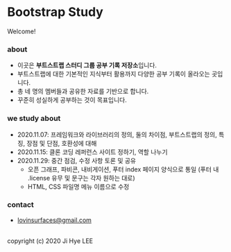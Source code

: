 # Bootstrap Study
Welcome!

### about
- 이곳은 **부트스트랩 스터디 그룹 공부 기록 저장소**입니다.
- 부트스트랩에 대한 기본적인 지식부터 활용까지 다양한 공부 기록이 올라오는 곳입니다.
- 총 네 명의 멤버들과 공유한 자료를 기반으로 합니다.
- 꾸준히 성실하게 공부하는 것이 목표입니다.

### we study about
- 2020.11.07: 프레임워크와 라이브러리의 정의, 둘의 차이점, 부트스트랩의 정의, 특징, 장점 및 단점, 호환성에 대해
- 2020.11.15: 클론 코딩 레퍼런스 사이트 정하기, 역할 나누기
- 2020.11.29: 중간 점검, 수정 사항 토론 및 공유
    - 오픈 그래프, 파비콘, 내비게이션, 푸터 index 페이지 양식으로 통일 (푸터 내 .license 유무 및 문구는 각자 원하는 대로)
    - HTML, CSS 파일명 메뉴 이름으로 수정

### contact
- lovinsurfaces@gmail.com

<br>
copyright (c) 2020 Ji Hye LEE
